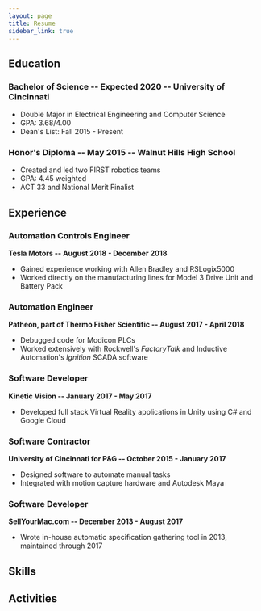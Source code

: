 ```yaml
---
layout: page
title: Resume
sidebar_link: true
---
```


## Education

### Bachelor of Science -- Expected 2020 -- University of Cincinnati
 - Double Major in Electrical Engineering and Computer Science
 - GPA: 3.68/4.00
 - Dean's List: Fall 2015 - Present

### Honor's Diploma -- May 2015 -- Walnut Hills High School
 - Created and led two FIRST robotics teams
 - GPA: 4.45 weighted
 - ACT 33 and National Merit Finalist

## Experience

### Automation Controls Engineer
**Tesla Motors -- August 2018 - December 2018**
 - Gained experience working with Allen Bradley and RSLogix5000
 - Worked directly on the manufacturing lines for Model 3 Drive Unit and Battery Pack

### Automation Engineer
**Patheon, part of Thermo Fisher Scientific -- August 2017 - April 2018**
 - Debugged code for Modicon PLCs
 - Worked extensively with Rockwell's *FactoryTalk* and Inductive Automation's *Ignition* SCADA software

### Software Developer
**Kinetic Vision -- January 2017 - May 2017**
 - Developed full stack Virtual Reality applications in Unity using C# and Google Cloud

### Software Contractor
**University of Cincinnati for P&G -- October 2015 - January 2017**
 - Designed software to automate manual tasks
 - Integrated with motion capture hardware and Autodesk Maya

### Software Developer
**SellYourMac.com -- December 2013 - August 2017**
 - Wrote in-house automatic specification gathering tool in 2013, maintained through 2017

## Skills

## Activities